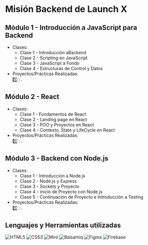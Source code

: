 # Misión Backend de Launch X
## Módulo 1 - Introducción a JavaScript para Backend
- Clases:
    - Clase 1 - Introducción aBackend
    - Clase 2 - Scripting en JavaScript
    - Clase 3 - JavaScript a Fondo
    - Clase 4 - Estructuras de Control y Datos
- Proyectos/Prácticas Realizadas: <br> 
    :one:  [](./): . <br>
   
## Módulo 2 - React
- Clases:
    - Clase 1 - Fundamentos de React
    - Clase 2 - Landing page en React
    - Clase 3 - POO y Proyectos en React
    - Clase 4 - Contexto, State y LifeCycle en React
- Proyectos/Prácticas Realizadas: <br> 
    :one:  [](./): . <br>
   
## Módulo 3 - Backend con Node.js
- Clases:
    - Clase 1 - Introducción a Node.js
    - Clase 2 - Node.js y Express
    - Clase 3 - Sockets y Proyecto
    - Clase 4 - inicio de Proyecto con Node.js
    - Clase 5 - Continuación de Proyecto e Introducción a Testing
- Proyectos/Prácticas Realizadas: <br> 
    :one:  [](./): . <br>

## Lenguajes y Herramientas utilizadas
![HTML5](https://img.shields.io/badge/html5-%23E34F26.svg?style=for-the-badge&logo=html5&logoColor=white) 
![CSS3](https://img.shields.io/badge/css3-%231572B6.svg?style=for-the-badge&logo=css3&logoColor=white)
![Miró](https://img.shields.io/badge/miro-%FFD02F.svg?style=for-the-badge&logo=miro&logoColor=white)
![Balsamiq](https://img.shields.io/badge/balsamiq-%6757E768.svg?style=for-the-badge&logo=balsamiq&logoColor=white)
![Figma](https://img.shields.io/badge/figma-%23F24E1E.svg?style=for-the-badge&logo=figma&logoColor=white)
![Firebase](https://img.shields.io/badge/firebase-%23039BE5.svg?style=for-the-badge&logo=firebase)
   